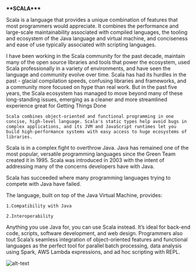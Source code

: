 **\*\***SCALA**\*\*\***

Scala is a language that provides a unique combination of features that most programmers would appreciate. It combines the performance and large-scale maintainability associated with compiled languages, the tooling and ecosystem of the Java language and virtual machine, and conciseness and ease of use typically associated with scripting languages.

I have been working in the Scala community for the past decade, maintain many of the open source libraries and tools that power the ecosystem, used Scala professionally in a variety of environments, and have seen the language and community evolve over time. Scala has had its hurdles in the past - glacial compilation speeds, confusing libraries and frameworks, and a community more focused on hype than real work. But in the past five years, the Scala ecosystem has managed to move beyond many of these long-standing issues, emerging as a cleaner and more streamlined experience great for Getting Things Done

    Scala combines object-oriented and functional programming in one concise, high-level language. Scala's static types help avoid bugs in complex applications, and its JVM and JavaScript runtimes let you build high-performance systems with easy access to huge ecosystems of libraries.

Scala is in a complex fight to overthrow Java. Java has remained one of the most popular, versatile programming languages since the Green Team created it in 1995. Scala was introduced in 2003 with the intent of addressing many of the concerns developers have with Java.

Scala has succeeded where many programming languages trying to compete with Java have failed.

The language, built on top of the Java Virtual Machine, provides:

    1.Compatibility with Java

    2.Interoperability

Anything you use Java for, you can use Scala instead. It’s ideal for back-end code, scripts, software development, and web design. Programmers also tout Scala’s seamless integration of object-oriented features and functional languages as the perfect tool for parallel batch processing, data analysis using Spark, AWS Lambda expressions, and ad hoc scripting with REPL.

![alt-text]()
